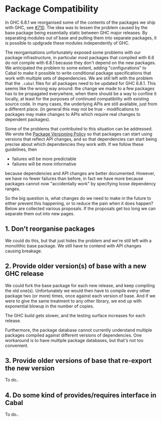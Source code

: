 # Package Compatibility


In GHC 6.8.1 we reorganised some of the contents of the packages we ship with GHC, see [\#710](https://gitlab.haskell.org//ghc/ghc/issues/710).  The idea was to lessen the problem caused by the base package being essentially static between GHC major releases.  By separating modules out of base and putting them into separate packages, it is possible to updgrade these modules independently of GHC.


The reorganisations unfortunately exposed some problems with our package infrastructure, in particular most packages that compiled with 6.6 do not compile with 6.8.1 because they don't depend on the new packages.  We anticipated the problem to some extent, adding "configurations" to Cabal to make it possible to write conditional package specifications that work with multiple sets of dependencies.  We are still left with the problem that the `.cabal` files for all packages need to be updated for GHC 6.8.1.  This seems like the wrong way around: the change we made to a few packages has to be propagated everywhere, when there should be a way to confine it locally, at least for the purposes of continued compatibility with existing source code.  In many cases, the underlying APIs are still available, just from a different place.  (in general this may not be true - modifications to packages may make changes to APIs which require real changes to dependent packages).


Some of the problems that contributed to this situation can be addressed.  We wrote the [ Package Versioning Policy](http://haskell.org/haskellwiki/Package_versioning_policy) so that packages can start using versions that reflect API changes, and so that dependencies can start being precise about which dependencies they work with. If we follow these guidelines, then 

- failures will be more predictable
- failures will be more informative


because dependencies and API changes are better documented.  However, we have no fewer failures than before, in fact we have more because packages cannot now "accidentally work" by specifying loose dependency ranges.


So the big question is, what changes do we need to make in the future to either prevent this happening, or to reduce the pain when it does happen?  Below are collected various proposals.  If the proposals get too long we can separate them out into new pages.

## 1. Don't reorganise packages


We could do this, but that just hides the problem and we're still left with a monolithic base package.  We still have to contend with API changes causing breakage.

## 2. Provide older version(s) of base with a new GHC release


We could fork the base package for each new release, and keep compiling the old one(s).  Unfortunately we would then have to compile every other package two (or more) times, once against each version of base.  And if we were to give the same treatment to any other library, we end up with exponential blowup in the number of copies.


The GHC build gets slower, and the testing surface increases for each release.


Furthermore, the package database cannot currently understand multiple packages compiled against different versions of dependencies.  One workaround is to have multiple package databases, but that's not too convenient.

## 3. Provide older versions of base that re-export the new version


To do..

## 4. Do some kind of provides/requires interface in Cabal


To do..
